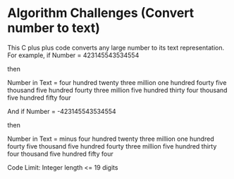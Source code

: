 Algorithm Challenges (Convert number to text)
=============================================

This C plus plus code converts any large number to its text representation.
For example,
if Number = 423145543534554

then

Number in Text = four hundred twenty three million one hundred fourty five thousand five hundred fourty three million five hundred thirty four thousand five hundred fifty four

And if Number = -423145543534554

then

Number in Text = minus four hundred twenty three million one hundred fourty five thousand five hundred fourty three million five hundred thirty four thousand five hundred fifty four

Code Limit: Integer length <= 19 digits